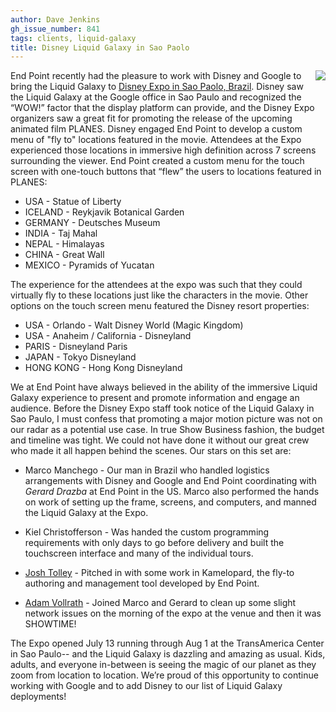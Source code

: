 ```yaml
---
author: Dave Jenkins
gh_issue_number: 841
tags: clients, liquid-galaxy
title: Disney Liquid Galaxy in Sao Paolo
---
```


<div class="separator" style="clear: both; text-align: center;"><a href="/blog/2013/08/01/disney-liquid-galaxy-in-sao-paolo/image-0-big.jpeg" imageanchor="1" style="clear: right; float: right; margin-bottom: 1em; margin-left: 1em;"><img border="0" src="/blog/2013/08/01/disney-liquid-galaxy-in-sao-paolo/image-0.jpeg"/></a></div>

End Point recently had the pleasure to work with Disney and Google to bring the Liquid Galaxy to [Disney Expo in Sao Paolo, Brazil](http://expodisneybrasil.com.br/).  Disney saw the Liquid Galaxy at the Google office in Sao Paulo and recognized the “WOW!” factor that the display platform can provide, and the Disney Expo organizers saw a great fit for promoting the release of the upcoming animated film PLANES.  Disney engaged End Point to develop a custom menu of "fly to" locations featured in the movie.  Attendees at the Expo experienced those locations in immersive high definition across 7 screens surrounding the viewer. End Point created a custom menu for the touch screen with one-touch buttons that “flew” the users to locations featured in PLANES:

- USA - Statue of Liberty
- ICELAND - Reykjavik Botanical Garden
- GERMANY - Deutsches Museum
- INDIA - Taj Mahal
- NEPAL - Himalayas
- CHINA - Great Wall
- MEXICO - Pyramids of Yucatan

The experience for the attendees at the expo was such that they could virtually fly to these locations just like the characters in the movie.  Other options on the touch screen menu featured the Disney resort properties:

- USA - Orlando - Walt Disney World (Magic Kingdom)
- USA - Anaheim / California - Disneyland
- PARIS - Disneyland Paris
- JAPAN - Tokyo Disneyland
- HONG KONG - Hong Kong Disneyland

We at End Point have always believed in the ability of the immersive Liquid Galaxy experience to present and promote information and engage an audience.  Before the Disney Expo staff took notice of the Liquid Galaxy in Sao Paulo, I must confess that promoting a major motion picture was not on our radar as a potential use case.  In true Show Business fashion, the budget and timeline was tight.  We could not have done it without our great crew who made it all happen behind the scenes.  Our stars on this set are:

- Marco Manchego - Our man in Brazil who handled logistics arrangements with Disney and Google and End Point coordinating with *Gerard Drazba* at End Point in the US.  Marco also performed the hands on work of setting up the frame, screens, and computers, and manned the Liquid Galaxy at the Expo.

- Kiel Christofferson - Was handed the custom programming requirements with only days to go before delivery and built the touchscreen interface and many of the individual tours.

- [Josh Tolley](/team/josh_tolley) - Pitched in with some work in Kamelopard, the fly-to authoring and management tool developed by End Point.

- [Adam Vollrath](/team/adam_vollrath) - Joined Marco and Gerard to clean up some slight network issues on the morning of the expo at the venue and then it was SHOWTIME!

The Expo opened July 13 running through Aug 1 at the TransAmerica Center in Sao Paulo-- and the Liquid Galaxy is dazzling and amazing as usual.  Kids, adults, and everyone in-between is seeing the magic of our planet as they zoom from location to location.  We’re proud of this opportunity to continue working with Google and to add Disney to our list of Liquid Galaxy deployments!
